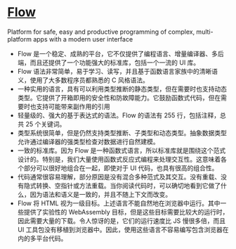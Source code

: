 # [Flow](https://github.com/area9innovation/flow9/)

Platform for safe, easy and productive programming of complex, multi-platform apps with a modern user interface

* Flow 是一个稳定、成熟的平台，它不仅提供了编程语言、增量编译器、多后端，而且还提供了一个功能强大的标准库，包括一个一流的 UI 库。
* Flow 语法非常简单，易于学习、读写，并且基于函数语言家族中的清晰语义，使用了大多数程序员都熟悉的 C 风格语法。
* 一种实用的语言，具有可以利用类型推断的静态类型，但在需要时也支持动态类型。它提供了开箱即用的安全性和防故障能力。它鼓励函数式代码，但在需要时也支持可能带来副作用的引用
* 轻量级的、强大的基于表达式的语法。Flow 的语法有 255 行，包括注释，总共 25 个关键词。
* 类型系统很简单，但是仍然支持类型推断、子类型和动态类型。抽象数据类型允许通过编译器的强类型检查对数据进行自然建模。
* 一致的标准库。因为 Flow 是一种函数式语言，所以标准库就是围绕这个范式设计的。特别是，我们大量使用函数式反应式编程来处理交互性。这意味着各个部分可以很好地组合在一起，即使对于 UI 代码，也具有很高的组合性。
* 代码通常很容易理解，部分原因是没有混合多种范式及其交互。没有重载、没有隐式转换、空指针或方法重载。当你阅读代码时，可以确切地看到它做了什么，因为语法和语义是一致的，并且不随上下文而改变。
* Flow 将 HTML 视为一级目标。上述语言不能自然地在浏览器中运行。其中一些提供了实验性的 WebAssembly 目标，但是这些目标需要比较大的运行时，因此需要大量的下载。令人惊讶的是，它们的运行速度比 JS 慢很多倍，而且 UI 工具包没有移植到浏览器中。因此，使用这些语言不容易编写包含浏览器在内的多平台代码。
